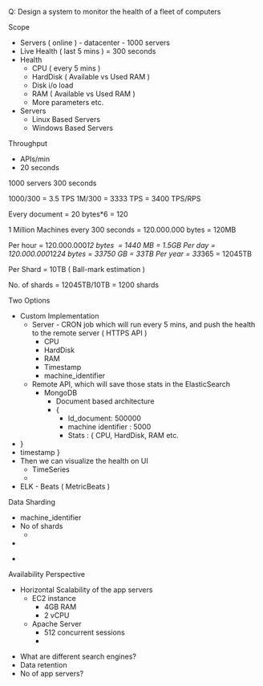 
Q: Design a system to monitor the health of a fleet of computers

Scope
* Servers ( online ) - datacenter - 1000 servers
* Live Health ( last 5 mins ) = 300 seconds
* Health
    * CPU ( every 5 mins )
    * HardDisk ( Available vs Used RAM )
    * Disk i/o load
    * RAM ( Available vs Used RAM )
    * More parameters etc.
* Servers
    * Linux Based Servers
    * Windows Based Servers

Throughput
* APIs/min
* 20 seconds

1000 servers
300 seconds

1000/300 = 3.5 TPS
1M/300 = 3333 TPS = 3400 TPS/RPS

Every document = 20 bytes*6 = 120

1 Million Machines every 300 seconds = 120.000.000 bytes = 120MB

Per hour = 120.000.000*12 bytes  = 1440 MB = 1.5GB
Per day = 120.000.000*12*24 bytes = 33750 GB = 33TB
Per year = 33*365 = 12045TB

Per Shard = 10TB ( Ball-mark estimation )

No. of shards = 12045TB/10TB = 1200 shards

Two Options
* Custom Implementation
    * Server - CRON job which will run every 5 mins, and push the health to the remote server ( HTTPS API )
        * CPU
        * HardDisk
        * RAM
        * Timestamp
        * machine_identifier
    * Remote API, which will save those stats in the ElasticSearch
        * MongoDB
            * Document based architecture
            * {
                * Id_document: 500000
                * machine identifier : 5000
                * Stats : {
                  CPU, HardDisk, RAM etc.
* }
* timestamp
  }
* Then we can visualize the health on UI
    * TimeSeries
    *  
* ELK - Beats ( MetricBeats )

Data Sharding
* machine_identifier
* No of shards
    *  
*  
-
Availability Perspective
* Horizontal Scalability of the app servers
    * EC2 instance
        * 4GB RAM
        * 2 vCPU
    * Apache Server
        * 512 concurrent sessions
        *

- What are different search engines?
- Data retention
- No of app servers?
